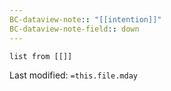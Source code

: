 ```yaml
---
BC-dataview-note:: "[[intention]]"
BC-dataview-note-field:: down
---
```

```dataview
list from [[]]
```


Last modified: `=this.file.mday`